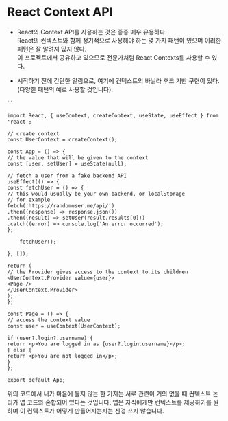 # React Context API

-   React의 Context API를 사용하는 것은 종종 매우 유용하다.  
    React의 컨텍스트와 함께 정기적으로 사용해야 하는 몇 가지 패턴이 있으며 이러한 패턴은 잘 알려져 있지 않다.  
    이 프로젝트에서 공유하고 있으므로 전문가처럼 React Contexts를 사용할 수 있다.

-   시작하기 전에 간단한 알림으로, 여기에 컨텍스트의 바닐라 후크 기반 구현이 있다.  
    (다양한 패턴의 예로 사용할 것입니다).

'''

    import React, { useContext, createContext, useState, useEffect } from 'react';

    // create context
    const UserContext = createContext();

    const App = () => {
    // the value that will be given to the context
    const [user, setUser] = useState(null);

    // fetch a user from a fake backend API
    useEffect(() => {
    const fetchUser = () => {
    // this would usually be your own backend, or localStorage
    // for example
    fetch('https://randomuser.me/api/')
    .then((response) => response.json())
    .then((result) => setUser(result.results[0]))
    .catch((error) => console.log('An error occurred');
    };

        fetchUser();

    }, []);

    return (
    // the Provider gives access to the context to its children
    <UserContext.Provider value={user}>
    <Page />
    </UserContext.Provider>
    );
    };

    const Page = () => {
    // access the context value
    const user = useContext(UserContext);

    if (user?.login?.username) {
    return <p>You are logged in as {user?.login.username}</p>;
    } else {
    return <p>You are not logged in</p>;
    }
    };

    export default App;

위의 코드에서 내가 마음에 들지 않는 한 가지는 서로 관련이 거의 없을 때 컨텍스트 논리가 앱 코드와 혼합되어 있다는 것입니다. 앱은 자식에게만 컨텍스트를 제공하기를 원하며 이 컨텍스트가 어떻게 만들어지는지는 신경 쓰지 않습니다.
